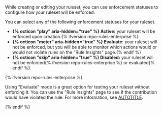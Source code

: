 While creating or editing your ruleset, you can use enforcement statuses to configure how your ruleset will be enforced.

You can select any of the following enforcement statuses for your ruleset.

   * **{% octicon "play" aria-hidden="true" %} Active:** your ruleset will be enforced upon creation.{% ifversion repo-rules-enterprise %}
   * **{% octicon "meter" aria-hidden="true" %} Evaluate:** your ruleset will not be enforced, but you will be able to monitor which actions would or would not violate rules on the "Rule Insights" page.{% endif %}
   * **{% octicon "skip" aria-hidden="true" %} Disabled:** your ruleset will not be enforced{% ifversion repo-rules-enterprise %} or evaluated{% endif %}.

{% ifversion repo-rules-enterprise %}

Using "Evaluate" mode is a great option for testing your ruleset without enforcing it. You can use the "Rule Insights" page to see if the contribution would have violated the rule. For more information, see [AUTOTITLE](/repositories/configuring-branches-and-merges-in-your-repository/managing-rulesets/managing-rulesets-for-a-repository#viewing-insights-for-rulesets).

{% endif %}
